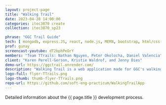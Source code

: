 ```yaml
---
layout: project-page
title: "Walking Trail"
date: 2023-04-28 14:00:00
categories: itec3870 create
collection: itec3870_sp23

phrase: "GGC Trail Guide"
tech: [ mongodb, express.JS, react, node.js, MERN, bootstrap, html/css ]
prof: gunay
screencast-youtube: dT2bphPeOrY
members: "Team TTrails: Nathan Nguyen, Peter Okolocha, Daniel Valencia"
client: "Karen Perell-Gerson, Kristie Waldrof, and Jenny Dies"
demo-url: https://ggctrail.onrender.com/
description: "Walking Trail is a web application made for GGC's walking trails: Gold, Green, and Gray. This application will show the path of GGC's trails and various exercises and activities for the selected trail. This application will make it easier for students or faculty to be able to navigate the trail and view certain exercises for a certain area on the trail. With the aid of this application, users will be able to be comfortable following the trail and improve their well being with selected activities from exercise science students. Along with the exercises and activities there will be nutritional facts and information about the biology around them."
logo-full: flyer-TTrails.png
logo-thumb: thumb-flyer-TTrails.png
repo-url: https://github.com/soft-eng-practicum/WalkingTrailApp
---
```


Detailed information about the {{ page.title }} development process.

<!-- lightgallery -->
<script src="https://code.jquery.com/jquery-2.2.4.min.js"></script>
<script src="https://cdn.jsdelivr.net/lightgallery/1.3.7/js/lightgallery.min.js">
</script>
<script src="https://cdn.jsdelivr.net/g/lg-zoom"></script>

<script type="text/javascript">

    $(document).ready(function() {

        $("body").lightGallery({

            zoom: true,
            selector: 'a#lightgallery',
            selectWithin: 'body'

        });

    });

</script>

[ggc]: http://www.ggc.edu
[gunay-ggc]: http://www.ggc.edu/about-ggc/directory/cengiz-gunay
[doloc-ggc]: http://www.ggc.edu/about-ggc/directory/anca-doloc-mihu
